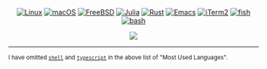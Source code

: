 <!-- Badges -->
<p><div align="center">

  [![Linux](https://img.shields.io/badge/OS-Linux-informational?style=flat&logo=linux&logoColor=white&color=7c5c87)](https://kernel.org/) <!-- https://git.kernel.org/pub/scm/linux/kernel/git/torvalds/linux.git/ -->
  [![macOS](https://img.shields.io/badge/OS-macOS-informational?style=flat&logo=apple&logoColor=white&color=7c5c87)](https://www.apple.com/macos/) <!-- Proprietary -->
  [![FreeBSD](https://img.shields.io/badge/OS-FreeBSD-informational?style=flat&logo=freebsd&logoColor=white&color=7c5c87)](https://www.freebsd.org/) <!-- https://cgit.freebsd.org/ -->
  [![Julia](https://img.shields.io/badge/Code-Julia-informational?style=flat&logo=julia&logoColor=white&color=7c5c87)](https://julialang.org/) <!-- https://github.com/JuliaLang/julia -->
  [![Rust](https://img.shields.io/badge/Code-Rust-informational?style=flat&logo=rust&logoColor=white&color=7c5c87)](https://www.rust-lang.org/) <!-- https://github.com/rust-lang/rust -->
  [![Emacs](https://img.shields.io/badge/Editor-Emacs-informational?style=flat&logo=gnu-emacs&logoColor=white&color=7c5c87)](https://www.gnu.org/software/emacs/) <!-- https://cgit.git.savannah.gnu.org/cgit/emacs.git -->
  [![iTerm2](https://img.shields.io/badge/Terminal-iTerm2-informational?style=flat&logo=iterm2&logoColor=white&color=7c5c87)](https://iterm2.com/) <!-- https://github.com/gnachman/iTerm2 -->
  [![fish](https://img.shields.io/badge/Shell-fish-informational?style=flat&logo=fish-shell&logoColor=white&color=7c5c87)](https://fishshell.com/) <!-- https://github.com/fish-shell/fish-shell -->
  [![bash](https://img.shields.io/badge/Shell-bash-informational?style=flat&logo=gnu-bash&logoColor=white&color=7c5c87)](https://www.gnu.org/software/bash/) <!-- https://cgit.git.savannah.gnu.org/cgit/bash.git -->
  <!-- [![tcsh](https://img.shields.io/badge/Shell-tcsh-informational?style=flat&logo=tcsh&logoColor=white&color=7c5c87)](https://www.tcsh.org/) <!-- https://github.com/tcsh-org/tcsh/ - - > -->
  <!-- [![csh](https://img.shields.io/badge/Shell-csh-informational?style=flat&logo=csh&logoColor=white&color=7c5c87)](https://www.grymoire.com/unix/CshTop10.txt) <!-- https://cvsweb.netbsd.org/bsdweb.cgi/src/bin/csh/ - - > -->
</div></p>

<!-- Language Stats -->
<div align="center">
  <a href="https://github.com/anuraghazra/github-readme-stats">
    <!--<img align="center" src="https://github-readme-stats.vercel.app/api?username=jakewilliami&show_icons=true&theme=darcula" />-->
  </a>
  <a href="https://github.com/anuraghazra/github-readme-stats">
   <img align="center" src="https://github-readme-stats.vercel.app/api/top-langs/?username=jakewilliami&hide=shell,typescript,handlebars,less&exclude_repo=jakewilliami.github.io&theme=darcula&langs_count=10&layout=compact" />
  </a>
</div>


---

<sup>I have omitted [`shell`](https://github.com/jakewilliami/scripts/tree/master/bash) and [`typescript`](https://github.com/jakewilliami/GorillaSCExperiment/tree/master/src) in the above list of "Most Used Languages".</sup>
